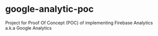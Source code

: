 # google-analytic-poc
Project for Proof Of Concept (POC) of implementing Firebase Analytics a.k.a Google Analytics
